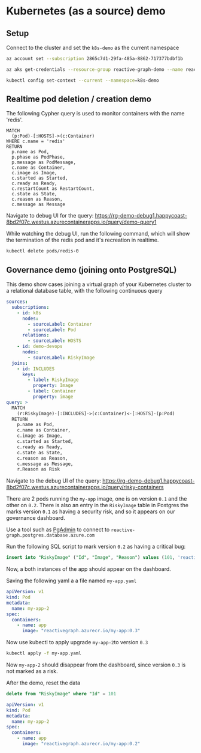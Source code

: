 
# Kubernetes (as a source) demo

## Setup

Connect to the cluster and set the `k8s-demo` as the current namespace

```bash
az account set --subscription 2865c7d1-29fa-485a-8862-717377bdbf1b

az aks get-credentials --resource-group reactive-graph-demo --name reactive-graph-demo

kubectl config set-context --current --namespace=k8s-demo
```

## Realtime pod deletion / creation demo

The following Cypher query is used to monitor containers with the name 'redis'.

```cypher
MATCH 
  (p:Pod)-[:HOSTS]->(c:Container) 
WHERE c.name = 'redis'
RETURN 
  p.name as Pod,
  p.phase as PodPhase,
  p.message as PodMessage,
  c.name as Container,
  c.image as Image,
  c.started as Started,
  c.ready as Ready,
  c.restartCount as RestartCount,
  c.state as State,
  c.reason as Reason,
  c.message as Message
```

Navigate to debug UI for the query: https://rg-demo-debug1.happycoast-8bd2f07c.westus.azurecontainerapps.io/query/demo-query1

While watching the debug UI, run the following command, which will show the termination of the redis pod and it's recreation in realtime.

```bash
kubectl delete pods/redis-0
```

## Governance demo (joining onto PostgreSQL)

This demo show cases joining a virtual graph of your Kubernetes cluster to a relational database table, with the following continuous query

```yaml
sources:    
  subscriptions:
    - id: k8s
      nodes:
        - sourceLabel: Container
        - sourceLabel: Pod
      relations:
        - sourceLabel: HOSTS
    - id: demo-devops
      nodes:
        - sourceLabel: RiskyImage
  joins:
    - id: INCLUDES
      keys:
        - label: RiskyImage
          property: Image
        - label: Container
          property: image
query: > 
  MATCH 
    (r:RiskyImage)-[:INCLUDES]->(c:Container)<-[:HOSTS]-(p:Pod)
  RETURN 
    p.name as Pod,
    c.name as Container,
    c.image as Image,
    c.started as Started,
    c.ready as Ready,
    c.state as State,
    c.reason as Reason,
    c.message as Message,
    r.Reason as Risk
```

Navigate to the debug UI of the query: https://rg-demo-debug1.happycoast-8bd2f07c.westus.azurecontainerapps.io/query/risky-containers

There are 2 pods running the `my-app` image, one is on version `0.1` and the other on `0.2`. There is also an entry in the `RiskyImage` table in Postgres the marks version `0.1` as having a security risk, and so it appears on our governance dashboard.

Use a tool such as [PgAdmin](https://www.pgadmin.org) to connect to `reactive-graph.postgres.database.azure.com`

Run the following SQL script to mark version `0.2` as having a critical bug:

```sql
insert into "RiskyImage" ("Id", "Image", "Reason") values (101, 'reactivegraph.azurecr.io/my-app:0.2', 'Critical Bug')
```

Now, a both instances of the app should appear on the dashboard.

Saving the following yaml a a file named `my-app.yaml`

```yaml
apiVersion: v1
kind: Pod
metadata:
  name: my-app-2
spec:
  containers:
    - name: app
      image: "reactivegraph.azurecr.io/my-app:0.3"
```

Now use kubectl to apply upgrade `my-app-2`to version `0.3`

```bash
kubectl apply -f my-app.yaml
```

Now `my-app-2` should disappear from the dashboard, since version `0.3` is not marked as a risk.

After the demo, reset the data

```sql
delete from "RiskyImage" where "Id" = 101
```

```yaml
apiVersion: v1
kind: Pod
metadata:
  name: my-app-2
spec:
  containers:
    - name: app
      image: "reactivegraph.azurecr.io/my-app:0.2"
```